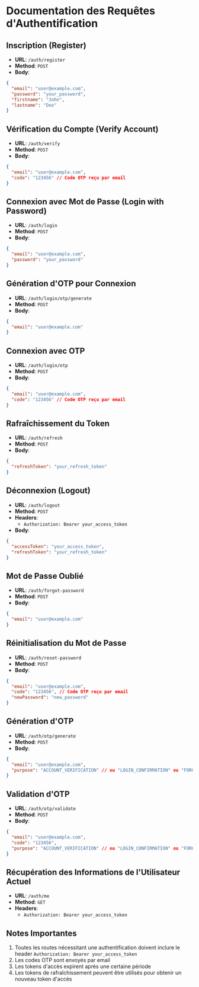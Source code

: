# Documentation des Requêtes d'Authentification

## Inscription (Register)
- **URL**: `/auth/register`
- **Method**: `POST`
- **Body**:
```json
{
  "email": "user@example.com",
  "password": "your_password",
  "firstname": "John",
  "lastname": "Doe"
}
```

## Vérification du Compte (Verify Account)
- **URL**: `/auth/verify`
- **Method**: `POST`
- **Body**:
```json
{
  "email": "user@example.com",
  "code": "123456" // Code OTP reçu par email
}
```

## Connexion avec Mot de Passe (Login with Password)
- **URL**: `/auth/login`
- **Method**: `POST`
- **Body**:
```json
{
  "email": "user@example.com",
  "password": "your_password"
}
```

## Génération d'OTP pour Connexion
- **URL**: `/auth/login/otp/generate`
- **Method**: `POST`
- **Body**:
```json
{
  "email": "user@example.com"
}
```

## Connexion avec OTP
- **URL**: `/auth/login/otp`
- **Method**: `POST`
- **Body**:
```json
{
  "email": "user@example.com",
  "code": "123456" // Code OTP reçu par email
}
```

## Rafraîchissement du Token
- **URL**: `/auth/refresh`
- **Method**: `POST`
- **Body**:
```json
{
  "refreshToken": "your_refresh_token"
}
```

## Déconnexion (Logout)
- **URL**: `/auth/logout`
- **Method**: `POST`
- **Headers**: 
  - `Authorization: Bearer your_access_token`
- **Body**:
```json
{
  "accessToken": "your_access_token",
  "refreshToken": "your_refresh_token"
}
```

## Mot de Passe Oublié
- **URL**: `/auth/forgot-password`
- **Method**: `POST`
- **Body**:
```json
{
  "email": "user@example.com"
}
```

## Réinitialisation du Mot de Passe
- **URL**: `/auth/reset-password`
- **Method**: `POST`
- **Body**:
```json
{
  "email": "user@example.com",
  "code": "123456", // Code OTP reçu par email
  "newPassword": "new_password"
}
```

## Génération d'OTP
- **URL**: `/auth/otp/generate`
- **Method**: `POST`
- **Body**:
```json
{
  "email": "user@example.com",
  "purpose": "ACCOUNT_VERIFICATION" // ou "LOGIN_CONFIRMATION" ou "FORGOT_PASSWORD"
}
```

## Validation d'OTP
- **URL**: `/auth/otp/validate`
- **Method**: `POST`
- **Body**:
```json
{
  "email": "user@example.com",
  "code": "123456",
  "purpose": "ACCOUNT_VERIFICATION" // ou "LOGIN_CONFIRMATION" ou "FORGOT_PASSWORD"
}
```

## Récupération des Informations de l'Utilisateur Actuel
- **URL**: `/auth/me`
- **Method**: `GET`
- **Headers**: 
  - `Authorization: Bearer your_access_token`

## Notes Importantes
1. Toutes les routes nécessitant une authentification doivent inclure le header `Authorization: Bearer your_access_token`
2. Les codes OTP sont envoyés par email
3. Les tokens d'accès expirent après une certaine période
4. Les tokens de rafraîchissement peuvent être utilisés pour obtenir un nouveau token d'accès 